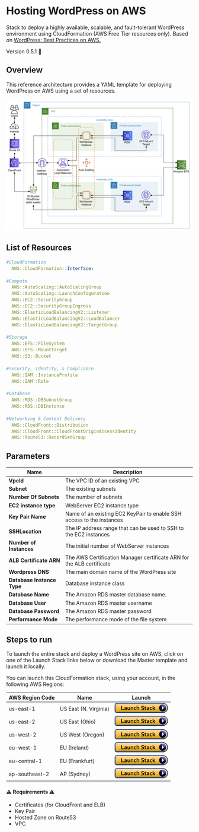 # Hosting WordPress on AWS

Stack to deploy a highly available, scalable, and fault-tolerant WordPress environment using CloudFormation (AWS Free Tier resources only). Based on [WordPress: Best Practices on AWS.](https://aws.amazon.com/blogs/architecture/wordpress-best-practices-on-aws/)

Version 0.5.1 :satellite:

## Overview

This reference architecture provides a YAML template for deploying WordPress on AWS using a set of resources.



![architecture-Overview](images/aws-architecture.png)


## List of Resources
```YAML
#CloudFormation
  AWS::CloudFormation::Interface:

#Compute
  AWS::AutoScaling::AutoScalingGroup
  AWS::AutoScaling::LaunchConfiguration
  AWS::EC2::SecurityGroup
  AWS::EC2::SecurityGroupIngress
  AWS::ElasticLoadBalancingV2::Listener
  AWS::ElasticLoadBalancingV2::LoadBalancer
  AWS::ElasticLoadBalancingV2::TargetGroup

#Storage
  AWS::EFS::FileSystem
  AWS::EFS::MountTarget
  AWS::S3::Bucket

#Security, Identity, & Compliance
  AWS::IAM::InstanceProfile
  AWS::IAM::Role

#Database
  AWS::RDS::DBSubnetGroup
  AWS::RDS::DBInstance

#Networking & Content Delivery
  AWS::CloudFront::Distribution
  AWS::CloudFront::CloudFrontOriginAccessIdentity
  AWS::Route53::RecordSetGroup
```

## Parameters

Name | Description 
------------ | ------
**VpcId** | The VPC ID of an existing VPC 
**Subnet** | The existing subnets 
**Number Of Subnets** | The number of subnets
**EC2 instance type** | WebServer EC2 instance type 
**Key Pair Name** | Name of an existing EC2 KeyPair to enable SSH access to the instances 
**SSHLocation** | The IP address range that can be used to SSH to the EC2 instances 
**Number of Instances** | The initial number of WebServer instances 
**ALB Certificate ARN** | The AWS Certification Manager certificate ARN for the ALB certificate 
**Wordpress DNS** | The main domain name of the WordPress site 
**Database Instance Type** | Database instance class 
**Database Name**| The Amazon RDS master database name. 
**Database User** | The Amazon RDS master username 
**Database Password** | The Amazon RDS master password 
**Performance Mode**| The performance mode of the file system 

## Steps to run

To launch the entire stack and deploy a WordPress site on AWS, click on one of the Launch Stack links below or download the Master template and launch it locally.

You can launch this CloudFormation stack, using your account, in the following AWS Regions:

| AWS Region Code | Name | Launch |
| --- | --- | ---
| us-east-1 |US East (N. Virginia)| [![cloudformation-launch-stack](images/launch-stack.png)](https://console.aws.amazon.com/cloudformation/home?region=us-east-1#/stacks/new?stackName=WordPress&templateURL=https://wp-cf-project.s3-ap-southeast-2.amazonaws.com/00-wordpress-rootstack.yaml) |
| us-east-2 |US East (Ohio)| [![cloudformation-launch-stack](images/launch-stack.png)](https://console.aws.amazon.com/cloudformation/home?region=us-east-2#/stacks/new?stackName=WordPress&templateURL=https://wp-cf-project.s3-ap-southeast-2.amazonaws.com/00-wordpress-rootstack.yaml) |
| us-west-2 |US West (Oregon)| [![cloudformation-launch-stack](images/launch-stack.png)](https://console.aws.amazon.com/cloudformation/home?region=us-west-2#/stacks/new?stackName=WordPress&templateURL=https://wp-cf-project.s3-ap-southeast-2.amazonaws.com/00-wordpress-rootstack.yaml) |
| eu-west-1 |EU (Ireland)| [![cloudformation-launch-stack](images/launch-stack.png)](https://console.aws.amazon.com/cloudformation/home?region=eu-west-1#/stacks/new?stackName=WordPress&templateURL=https://wp-cf-project.s3-ap-southeast-2.amazonaws.com/00-wordpress-rootstack.yaml) |
| eu-central-1 |EU (Frankfurt)| [![cloudformation-launch-stack](images/launch-stack.png)](https://console.aws.amazon.com/cloudformation/home?region=eu-central-1#/stacks/new?stackName=WordPress&templateURL=https://wp-cf-project.s3-ap-southeast-2.amazonaws.com/00-wordpress-rootstack.yaml) |
| ap-southeast-2 |AP (Sydney)| [![cloudformation-launch-stack](images/launch-stack.png)](https://console.aws.amazon.com/cloudformation/home?region=ap-southeast-2#/stacks/new?stackName=WordPress&templateURL=https://wp-cf-project.s3-ap-southeast-2.amazonaws.com/00-wordpress-rootstack.yaml) |

#### :warning: Requirements :warning:

- Certificates (for CloudFront and ELB)
- Key Pair
- Hosted Zone on Route53
- VPC